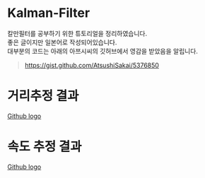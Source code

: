 # Kalman-Filter
칼만필터를 공부하기 위한 튜토리얼을 정리하였습니다.  
좋은 글이지만 일본어로 작성되어있습니다.  
대부분의 코드는 아래의 아쯔시씨의 깃허브에서 영감을 받았음을 알립니다.  
>https://gist.github.com/AtsushiSakai/5376850

# 거리추정 결과
[Github logo](/images/kalman_distance.jpg)

# 속도 추정 결과
[Github logo](/images/kalman_velocity.jpg)
